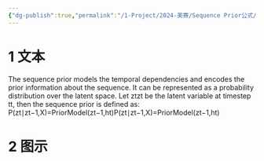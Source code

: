 ```yaml
---
{"dg-publish":true,"permalink":"/1-Project/2024-美赛/Sequence Prior公式/"}
---
```


# 1 文本
The sequence prior models the temporal dependencies and encodes the prior information about the sequence. It can be represented as a probability distribution over the latent space. Let ztzt​ be the latent variable at timestep tt, then the sequence prior is defined as:
P(zt∣zt−1,X)=PriorModel(zt−1,ht)P(zt​∣zt−1​,X)=PriorModel(zt−1​,ht​)
# 2 图示
